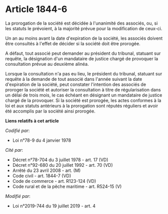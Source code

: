 # Article 1844-6

La prorogation de la société est décidée à l'unanimité des associés, ou, si les statuts le prévoient, à la majorité prévue
pour la modification de ceux-ci.

Un an au moins avant la date d'expiration de la société, les associés doivent être consultés à l'effet de décider si la
société doit être prorogée.

A défaut, tout associé peut demander au président du tribunal, statuant sur requête, la désignation d'un mandataire de
justice chargé de provoquer la consultation prévue au deuxième alinéa.

Lorsque la consultation n'a pas eu lieu, le président du tribunal, statuant sur requête à la demande de tout associé dans
l'année suivant la date d'expiration de la société, peut constater l'intention des associés de proroger la société et
autoriser la consultation à titre de régularisation dans un délai de trois mois, le cas échéant en désignant un mandataire de
justice chargé de la provoquer. Si la société est prorogée, les actes conformes à la loi et aux statuts antérieurs à la
prorogation sont réputés réguliers et avoir été accomplis par la société ainsi prorogée.

**Liens relatifs à cet article**

_Codifié par_:

  - Loi n°78-9 du 4 janvier 1978

_Cité par_:

  - Décret n°78-704 du 3 juillet 1978 - art. 17 (VD)
  - Décret n°92-680 du 20 juillet 1992 - art. 70 (VD)
  - Arrêté du 23 avril 2008 - art. (M)
  - Code civil - art. 1844-7 (VD)
  - Code de commerce - art. R123-124 (VD)
  - Code rural et de la pêche maritime - art. R524-15 (V)

_Modifié par_:

  - Loi n°2019-744 du 19 juillet 2019 - art. 4
